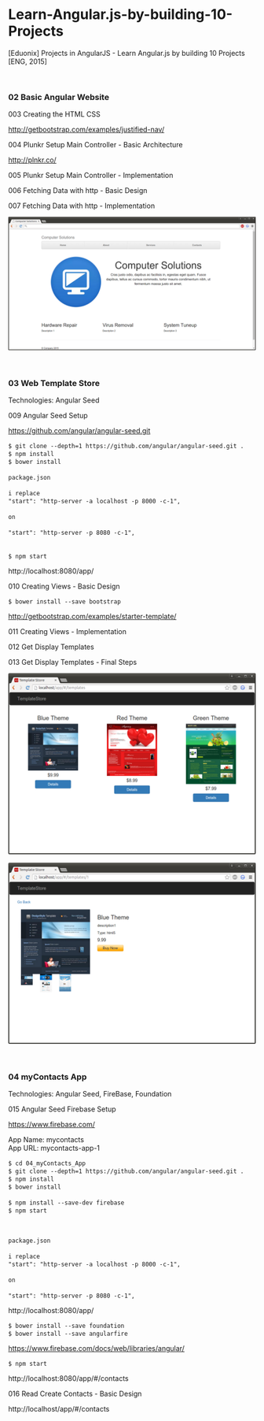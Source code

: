 # Learn-Angular.js-by-building-10-Projects
[Eduonix] Projects in AngularJS - Learn Angular.js by building 10 Projects [ENG, 2015]

<br/>

### 02 Basic Angular Website

003 Creating the HTML CSS

http://getbootstrap.com/examples/justified-nav/

004 Plunkr Setup  Main Controller - Basic Architecture

http://plnkr.co/

005 Plunkr Setup  Main Controller - Implementation

006 Fetching Data with http - Basic Design

007 Fetching Data with http - Implementation

![Application](/img/02.png?raw=true)


<br/>

### 03 Web Template Store

Technologies: Angular Seed

009 Angular Seed Setup

https://github.com/angular/angular-seed.git

    $ git clone --depth=1 https://github.com/angular/angular-seed.git .
    $ npm install
    $ bower install

    package.json

    i replace
    "start": "http-server -a localhost -p 8000 -c-1",

    on

    "start": "http-server -p 8080 -c-1",


    $ npm start


http://localhost:8080/app/


010 Creating Views - Basic Design

    $ bower install --save bootstrap

http://getbootstrap.com/examples/starter-template/

011 Creating Views - Implementation

012 Get Display Templates

013 Get Display Templates - Final Steps


![Application](/img/03-1.png?raw=true)

![Application](/img/03-2.png?raw=true)


<br/>

### 04 myContacts App

Technologies: Angular Seed, FireBase, Foundation

015 Angular Seed  Firebase Setup

https://www.firebase.com/

App Name: mycontacts  
App URL: mycontacts-app-1

    $ cd 04_myContacts_App
    $ git clone --depth=1 https://github.com/angular/angular-seed.git .
    $ npm install
    $ bower install

    $ npm install --save-dev firebase
    $ npm start

<br/>

    package.json

    i replace
    "start": "http-server -a localhost -p 8000 -c-1",

    on

    "start": "http-server -p 8080 -c-1",


http://localhost:8080/app/

    $ bower install --save foundation
    $ bower install --save angularfire

https://www.firebase.com/docs/web/libraries/angular/

    $ npm start

http://localhost:8080/app/#/contacts


016 Read Create Contacts - Basic Design

http://localhost/app/#/contacts
